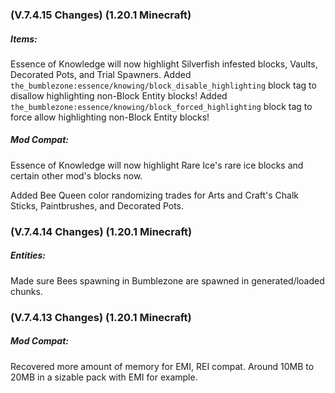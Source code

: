 ### **(V.7.4.15 Changes) (1.20.1 Minecraft)**

##### Items:
Essence of Knowledge will now highlight Silverfish infested blocks, Vaults, Decorated Pots, and Trial Spawners.
 Added `the_bumblezone:essence/knowing/block_disable_highlighting` block tag to disallow highlighting non-Block Entity blocks!
 Added `the_bumblezone:essence/knowing/block_forced_highlighting` block tag to force allow highlighting non-Block Entity blocks!

##### Mod Compat:
Essence of Knowledge will now highlight Rare Ice's rare ice blocks and certain other mod's blocks now.

Added Bee Queen color randomizing trades for Arts and Craft's Chalk Sticks, Paintbrushes, and Decorated Pots.


### **(V.7.4.14 Changes) (1.20.1 Minecraft)**

##### Entities:
Made sure Bees spawning in Bumblezone are spawned in generated/loaded chunks.


### **(V.7.4.13 Changes) (1.20.1 Minecraft)**

##### Mod Compat:
Recovered more amount of memory for EMI, REI compat. Around 10MB to 20MB in a sizable pack with EMI for example.
